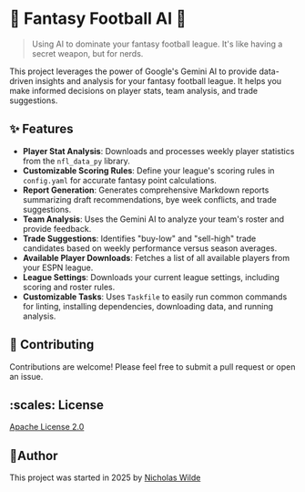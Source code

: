 # :football: Fantasy Football AI :robot:

> Using AI to dominate your fantasy football league. It's like having a secret weapon, but for nerds.

This project leverages the power of Google's Gemini AI to provide data-driven insights and analysis for your fantasy football league. It helps you make informed decisions on player stats, team analysis, and trade suggestions.

## :sparkles: Features

*   **Player Stat Analysis**: Downloads and processes weekly player statistics from the `nfl_data_py` library.
*   **Customizable Scoring Rules**: Define your league's scoring rules in `config.yaml` for accurate fantasy point calculations.
*   **Report Generation**: Generates comprehensive Markdown reports summarizing draft recommendations, bye week conflicts, and trade suggestions.
*   **Team Analysis**: Uses the Gemini AI to analyze your team's roster and provide feedback.
*   **Trade Suggestions**: Identifies "buy-low" and "sell-high" trade candidates based on weekly performance versus season averages.
*   **Available Player Downloads**: Fetches a list of all available players from your ESPN league.
*   **League Settings**: Downloads your current league settings, including scoring and roster rules.
*   **Customizable Tasks**: Uses `Taskfile` to easily run common commands for linting, installing dependencies, downloading data, and running analysis.

## 👋 Contributing

Contributions are welcome! Please feel free to submit a pull request or open an issue.


## :scales: License

[Apache License 2.0](https://raw.githubusercontent.com/nicholaswilde/fantasy-football-ai/refs/heads/main/LICENSE)

## :pencil:Author

This project was started in 2025 by [Nicholas Wilde](https://nicholaswilde.io/)